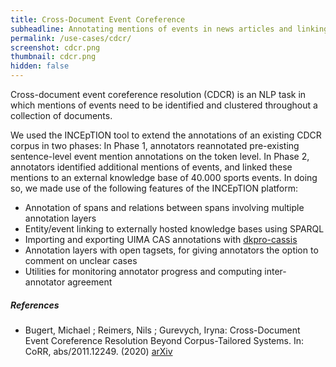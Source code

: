 ```yaml
---
title: Cross-Document Event Coreference
subheadline: Annotating mentions of events in news articles and linking them to an event knowledge base
permalink: /use-cases/cdcr/
screenshot: cdcr.png
thumbnail: cdcr.png
hidden: false
---
```


Cross-document event coreference resolution (CDCR) is an NLP task in which mentions of events need to be identified and clustered throughout a collection of documents.

We used the INCEpTION tool to extend the annotations of an existing CDCR corpus in two phases: In Phase 1, annotators reannotated pre-existing sentence-level event mention annotations on the token level. In Phase 2, annotators identified additional mentions of events, and linked these mentions to an external knowledge base of 40.000 sports events. In doing so, we made use of the following features of the INCEpTION platform:

* Annotation of spans and relations between spans involving multiple annotation layers
* Entity/event linking to externally hosted knowledge bases using SPARQL
* Importing and exporting UIMA CAS annotations with [dkpro-cassis](https://github.com/dkpro/dkpro-cassis)
* Annotation layers with open tagsets, for giving annotators the option to comment on unclear cases
* Utilities for monitoring annotator progress and computing inter-annotator agreement

##### References
* Bugert, Michael ; Reimers, Nils ; Gurevych, Iryna: Cross-Document Event Coreference Resolution Beyond Corpus-Tailored Systems. In: CoRR, abs/2011.12249. (2020) [arXiv](https://arxiv.org/abs/2011.12249)